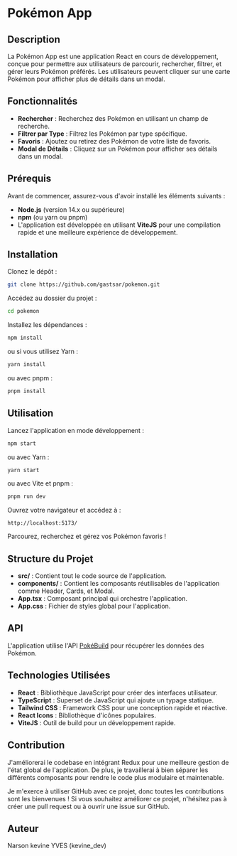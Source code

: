 # Pokémon App

## Description

La Pokémon App est une application React en cours de développement, conçue pour permettre aux utilisateurs de parcourir, rechercher, filtrer, et gérer leurs Pokémon préférés. Les utilisateurs peuvent cliquer sur une carte Pokémon pour afficher plus de détails dans un modal.

## Fonctionnalités

- **Rechercher** : Recherchez des Pokémon en utilisant un champ de recherche.
- **Filtrer par Type** : Filtrez les Pokémon par type spécifique.
- **Favoris** : Ajoutez ou retirez des Pokémon de votre liste de favoris.
- **Modal de Détails** : Cliquez sur un Pokémon pour afficher ses détails dans un modal.

## Prérequis

Avant de commencer, assurez-vous d'avoir installé les éléments suivants :

- **Node.js** (version 14.x ou supérieure)
- **npm** (ou yarn ou pnpm)
- L'application est développée en utilisant **ViteJS** pour une compilation rapide et une meilleure expérience de développement.

## Installation

Clonez le dépôt :

```bash
git clone https://github.com/gastsar/pokemon.git
```

Accédez au dossier du projet :

```bash
cd pokemon
```

Installez les dépendances :

```bash
npm install
```

ou si vous utilisez Yarn :

```bash
yarn install
```

ou avec pnpm :

```bash
pnpm install
```

## Utilisation

Lancez l'application en mode développement :

```bash
npm start
```

ou avec Yarn :

```bash
yarn start
```

ou avec Vite et pnpm :

```bash
pnpm run dev
```

Ouvrez votre navigateur et accédez à :

```arduino
http://localhost:5173/
```

Parcourez, recherchez et gérez vos Pokémon favoris !

## Structure du Projet

- **src/** : Contient tout le code source de l'application.
- **components/** : Contient les composants réutilisables de l'application comme Header, Cards, et Modal.
- **App.tsx** : Composant principal qui orchestre l'application.
- **App.css** : Fichier de styles global pour l'application.

## API

L'application utilise l'API [PokéBuild](https://pokebuildapi.fr/api/v1) pour récupérer les données des Pokémon.

## Technologies Utilisées

- **React** : Bibliothèque JavaScript pour créer des interfaces utilisateur.
- **TypeScript** : Superset de JavaScript qui ajoute un typage statique.
- **Tailwind CSS** : Framework CSS pour une conception rapide et réactive.
- **React Icons** : Bibliothèque d'icônes populaires.
- **ViteJS** : Outil de build pour un développement rapide.

## Contribution

J'améliorerai le codebase en intégrant Redux pour une meilleure gestion de l'état global de l'application. De plus, je travaillerai à bien séparer les différents composants pour rendre le code plus modulaire et maintenable.

Je m'exerce à utiliser GitHub avec ce projet, donc toutes les contributions sont les bienvenues ! Si vous souhaitez améliorer ce projet, n'hésitez pas à créer une pull request ou à ouvrir une issue sur GitHub.

## Auteur

Narson kevine YVES (kevine_dev)
